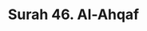 ---
title       : "Surah 46. Al-Ahqaf"
DATE        : 7/25/2018 9:18:17 AM
draft       : false
TYPE        : "quran"
layout      : "surah"
BookCode    : "ARB"
SurahNumber : "46"
TotalAyah   : "35"
---